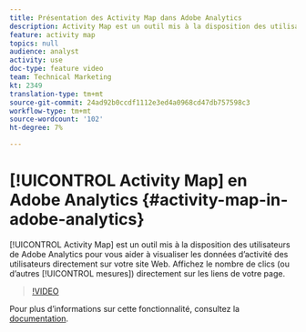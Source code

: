 ```yaml
---
title: Présentation des Activity Map dans Adobe Analytics
description: Activity Map est un outil mis à la disposition des utilisateurs de Adobe Analytics pour vous aider à visualiser les données d’activité des utilisateurs directement sur votre site Web. Affichez le nombre de clics (ou d’autres mesures) directement sur les liens de votre page.
feature: activity map
topics: null
audience: analyst
activity: use
doc-type: feature video
team: Technical Marketing
kt: 2349
translation-type: tm+mt
source-git-commit: 24ad92b0ccdf1112e3ed4a0968cd47db757598c3
workflow-type: tm+mt
source-wordcount: '102'
ht-degree: 7%

---
```



# [!UICONTROL Activity Map] en Adobe Analytics {#activity-map-in-adobe-analytics}

[!UICONTROL Activity Map] est un outil mis à la disposition des utilisateurs de Adobe Analytics pour vous aider à visualiser les données d’activité des utilisateurs directement sur votre site Web. Affichez le nombre de clics (ou d’autres [!UICONTROL mesures]) directement sur les liens de votre page.

>[!VIDEO](https://video.tv.adobe.com/v/25451/?quality=12)

Pour plus d’informations sur cette fonctionnalité, consultez la [documentation](https://marketing.adobe.com/resources/help/fr_FR/analytics/activitymap/).
